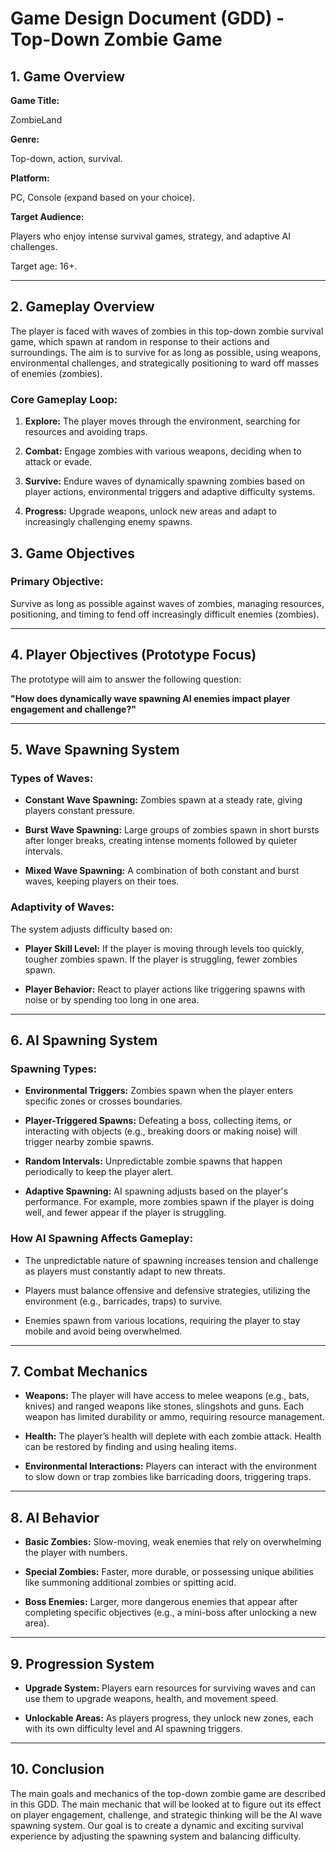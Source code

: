 # Game Design Document (GDD) - Top-Down Zombie Game 

  

## 1. Game Overview 

  

**Game Title:**   

ZombieLand 

  

**Genre:**   

Top-down, action, survival. 

  

**Platform:**   

PC, Console (expand based on your choice). 

  

**Target Audience:**   

Players who enjoy intense survival games, strategy, and adaptive AI challenges.   

Target age: 16+. 

  

--- 

  

## 2. Gameplay Overview 

  

The player is faced with waves of zombies in this top-down zombie survival game, which spawn at random in response to their actions and surroundings. The aim is to survive for as long as possible, using weapons, environmental challenges, and strategically positioning to ward off masses of enemies (zombies). 

 

### Core Gameplay Loop: 

1. **Explore:** The player moves through the environment, searching for resources and avoiding traps. 

2. **Combat:** Engage zombies with various weapons, deciding when to attack or evade. 

3. **Survive:** Endure waves of dynamically spawning zombies based on player actions, environmental triggers and adaptive difficulty systems. 

4. **Progress:** Upgrade weapons, unlock new areas and adapt to increasingly challenging enemy spawns. 

 

## 3. Game Objectives 

  

### Primary Objective:   

Survive as long as possible against waves of zombies, managing resources, positioning, and timing to fend off increasingly difficult enemies (zombies). 

   

--- 

  

## 4. Player Objectives (Prototype Focus) 

  

The prototype will aim to answer the following question:   

**"How does dynamically wave spawning AI enemies impact player engagement and challenge?"** 

  

  

--- 

 ## 5. Wave Spawning System 

  

### Types of Waves: 

- **Constant Wave Spawning:** Zombies spawn at a steady rate, giving players constant pressure. 

- **Burst Wave Spawning:** Large groups of zombies spawn in short bursts after longer breaks, creating intense moments followed by quieter intervals. 

- **Mixed Wave Spawning:** A combination of both constant and burst waves, keeping players on their toes. 

  

### Adaptivity of Waves: 

The system adjusts difficulty based on: 

- **Player Skill Level:** If the player is moving through levels too quickly, tougher zombies spawn. If the player is struggling, fewer zombies spawn. 

- **Player Behavior:** React to player actions like triggering spawns with noise or by spending too long in one area. 

  

--- 

 

## 6. AI Spawning System 

  

### Spawning Types: 

- **Environmental Triggers:** Zombies spawn when the player enters specific zones or crosses boundaries. 

- **Player-Triggered Spawns:** Defeating a boss, collecting items, or interacting with objects (e.g., breaking doors or making noise) will trigger nearby zombie spawns. 

- **Random Intervals:** Unpredictable zombie spawns that happen periodically to keep the player alert. 

- **Adaptive Spawning:** AI spawning adjusts based on the player's performance. For example, more zombies spawn if the player is doing well, and fewer appear if the player is struggling. 

  

### How AI Spawning Affects Gameplay: 

- The unpredictable nature of spawning increases tension and challenge as players must constantly adapt to new threats. 

- Players must balance offensive and defensive strategies, utilizing the environment (e.g., barricades, traps) to survive. 

- Enemies spawn from various locations, requiring the player to stay mobile and avoid being overwhelmed. 

  

--- 

  

## 7. Combat Mechanics 

  

- **Weapons:** The player will have access to melee weapons (e.g., bats, knives) and ranged weapons like stones, slingshots and guns. Each weapon has limited durability or ammo, requiring resource management. 

- **Health:** The player’s health will deplete with each zombie attack. Health can be restored by finding and using healing items. 

- **Environmental Interactions:** Players can interact with the environment to slow down or trap zombies like barricading doors, triggering traps. 

  

--- 

  

## 8. AI Behavior 

  

- **Basic Zombies:** Slow-moving, weak enemies that rely on overwhelming the player with numbers. 

- **Special Zombies:** Faster, more durable, or possessing unique abilities like summoning additional zombies or spitting acid. 

- **Boss Enemies:** Larger, more dangerous enemies that appear after completing specific objectives (e.g., a mini-boss after unlocking a new area). 

  

--- 

  

## 9. Progression System 

  

- **Upgrade System:** Players earn resources for surviving waves and can use them to upgrade weapons, health, and movement speed. 

- **Unlockable Areas:** As players progress, they unlock new zones, each with its own difficulty level and AI spawning triggers. 

  

--- 

  

## 10. Conclusion 

  

The main goals and mechanics of the top-down zombie game are described in this GDD. The main mechanic that will be looked at to figure out its effect on player engagement, challenge, and strategic thinking will be the AI wave spawning system. Our goal is to create a dynamic and exciting survival experience by adjusting the spawning system and balancing difficulty. 
